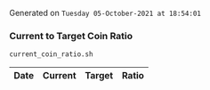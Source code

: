 Generated on `Tuesday 05-October-2021 at 18:54:01`

### Current to Target Coin Ratio
`current_coin_ratio.sh`

Date|Current|Target|Ratio
---|---|---|---
